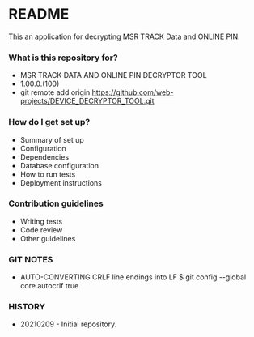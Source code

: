 # README #

This an application for decrypting MSR TRACK Data and ONLINE PIN.

### What is this repository for? ###

* MSR TRACK DATA AND ONLINE PIN DECRYPTOR TOOL
* 1.00.0.(100)
* git remote add origin https://github.com/web-projects/DEVICE_DECRYPTOR_TOOL.git

### How do I get set up? ###

* Summary of set up
* Configuration
* Dependencies
* Database configuration
* How to run tests
* Deployment instructions

### Contribution guidelines ###

* Writing tests
* Code review
* Other guidelines

### GIT NOTES ###

*  AUTO-CONVERTING CRLF line endings into LF
   $ git config --global core.autocrlf true
   
### HISTORY ###

* 20210209 - Initial repository.
